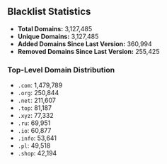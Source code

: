 ## Blacklist Statistics

- **Total Domains:** 3,127,485
- **Unique Domains:** 3,127,485
- **Added Domains Since Last Version:** 360,994
- **Removed Domains Since Last Version:** 255,425

### Top-Level Domain Distribution

-  `.com`: 1,479,789
-  `.org`: 250,844
-  `.net`: 211,607
-  `.top`: 81,187
-  `.xyz`: 77,332
-  `.ru`: 69,951
-  `.io`: 60,877
-  `.info`: 53,641
-  `.pl`: 49,518
-  `.shop`: 42,194
